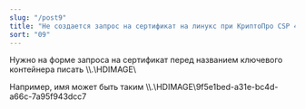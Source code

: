 ```yaml
---
slug: "/post9"
title: "Не создается запрос на сертификат на линукс при КриптоПро CSP 4"
sort: "09"
--- 
```


Нужно на форме запроса на сертификат перед названием ключевого контейнера писать \\\\.\\HDIMAGE\\

Например, имя может быть таким
\\\\.\\HDIMAGE\\9f5e1bed-a31e-bc4d-a66c-7a95f943dcc7
